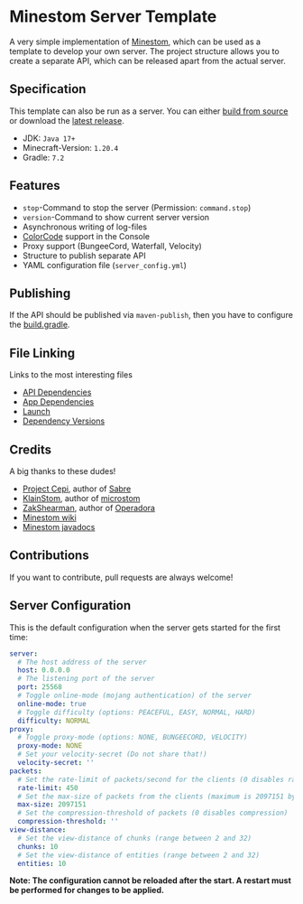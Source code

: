 # Minestom Server Template

A very simple implementation of [Minestom](https://minestom.net), which can be used as a template to
develop your own server. The project structure allows you to create a separate API, which can be
released apart from the actual server.

## Specification

This template can also be run as a server. You can
either [build from source](https://github.com/Koboo/TemplateStom/archive/refs/heads/main.zip) or
download the [latest release](https://github.com/Koboo/TemplateStom/releases/latest).

* JDK: ``Java 17+``
* Minecraft-Version: ``1.20.4``
* Gradle: ``7.2``

## Features

* ``stop``-Command to stop the server (Permission: ``command.stop``)
* ``version``-Command to show current server version
* Asynchronous writing of log-files
* [ColorCode](https://minecraft.fandom.com/wiki/Formatting_codes) support in the Console
* Proxy support (BungeeCord, Waterfall, Velocity)
* Structure to publish separate API
* YAML configuration file (``server_config.yml``)

## Publishing

If the API should be published via ``maven-publish``, then you have to configure the [build.gradle](server-api/build.gradle).

## File Linking

Links to the most interesting files

* [API Dependencies](server-api/build.gradle)
* [App Dependencies](server-app/build.gradle)
* [Launch](server-app/src/main/java/eu/koboo/minestom/Launch.java)
* [Dependency Versions](gradle.properties)

## Credits

A big thanks to these dudes!

* [Project Cepi](https://github.com/Project-Cepi), author
  of [Sabre](https://github.com/Project-Cepi/Sabre)
* [KlainStom](https://github.com/KlainStom), author
  of [microstom](https://github.com/KlainStom/microstom)
* [ZakShearman](https://github.com/ZakShearman), author
  of [Operadora](https://github.com/ZakShearman/Operadora)
* [Minestom wiki](https://wiki.minestom.net/)
* [Minestom javadocs](https://javadoc.minestom.net/)

## Contributions

If you want to contribute, pull requests are always welcome!

## Server Configuration

This is the default configuration when the server gets started for the first time:

````yaml
server:
  # The host address of the server
  host: 0.0.0.0
  # The listening port of the server
  port: 25568
  # Toggle online-mode (mojang authentication) of the server
  online-mode: true
  # Toggle difficulty (options: PEACEFUL, EASY, NORMAL, HARD)
  difficulty: NORMAL
proxy:
  # Toggle proxy-mode (options: NONE, BUNGEECORD, VELOCITY)
  proxy-mode: NONE
  # Set your velocity-secret (Do not share that!)
  velocity-secret: ''
packets:
  # Set the rate-limit of packets/second for the clients (0 disables rate-limit)
  rate-limit: 450
  # Set the max-size of packets from the clients (maximum is 2097151 bytes)
  max-size: 2097151
  # Set the compression-threshold of packets (0 disables compression)
  compression-threshold: ''
view-distance:
  # Set the view-distance of chunks (range between 2 and 32)
  chunks: 10
  # Set the view-distance of entities (range between 2 and 32)
  entities: 10
````

**Note: The configuration cannot be reloaded after the start. A restart must be performed for
changes to be applied.**
